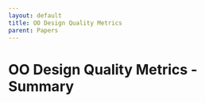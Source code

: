 ```yaml
---
layout: default
title: OO Design Quality Metrics
parent: Papers
---
```


# OO Design Quality Metrics - Summary